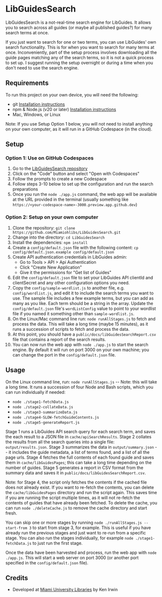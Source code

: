 # LibGuidesSearch

LibGuidesSearch is a not-real-time search engine for LibGuides. It allows you to search across all guides (or maybe all published guides?) for many search terms at once.

If you just want to search for one or two terms, you can use LibGuides' own search functionality. This is for when you want to search for many terms at once. Inconveniently, part of the setup process involves downloading all the guide pages matching any of the search terms, so it is not a quick process to set up. I suggest running the setup overnight or during a time when you don't need to use the search engine.

## Requirements

To run this project on your own device, you will need the following:

- git [Installation instructions](https://git-scm.com/book/en/v2/Getting-Started-Installing-Git)
- npm & Node.js (v20 or later) [Installation instructions](https://docs.npmjs.com/downloading-and-installing-node-js-and-npm)
- Mac, Windows, or Linux

Note: If you use Setup Option 1 below, you will not need to install anything on your own computer, as it will run in a GitHub Codespace (in the cloud).

## Setup

### Option 1: Use on GitHub Codespaces

1. Go to the [LibGuidesSearch repository](https://github.com/Miamiohlibs/LibGuidesSearch)
2. Click on the "Code" button and select "Open with Codespaces"
3. Follow the prompts to create a new Codespace
4. Follow steps 3-10 below to set up the configuration and run the search preparations
5. Once you run the `node ./app.js` command, the web app will be available at the URL provided in the terminal (usually something like `https://<your-codespace-name>-3000.preview.app.github.dev`)

### Option 2: Setup on your own computer

1. Clone the repository: `git clone https://github.com/Miamiohlibs/LibGuidesSearch.git`
2. Change into the directory: `cd LibGuidesSearch`
3. Install the dependencies: `npm install`
4. Create a `config/default.json` file with the following content:
   `cp config/default.json.example config/default.json`
5. Create API authentication credentials in LibGuides admin:
   - Go to Tools > API > Api Authentication
   - Click "Create New Application"
   - Give it the permissions for "Get list of Guides"
6. Edit the `config/default.json` file to set your LibGuides API clientId and clientSecret and any other configuration options you need.
7. Copy the `config/sample-wordlist.js` to another file, e.g. `config/wordlist.js`, and edit it to include the search terms you want to use. The sample file includes a few example terms, but you can add as many as you like. Each term should be a string in the array. Update the `config/default.json` file's `wordListConfig` value to point to your wordlist file if you named it something other than `sample-wordlist.js`.
8. On the Linux/Mac command line run: `node runAllStages.js` to fetch and process the data. This will take a long time (maybe 15 minutes), as it runs a succession of scripts to fetch and process the data.
9. At this point, you should have a `public/docs/libGuidesSearchReport.csv` file that contains a report of the search results.
10. You can now run the web app with `node ./app.js` to start the search engine. By default it will run on port 3000 on your own machine; you can change the port in the `config/default.json` file.

## Usage

On the Linux command line, run: `node runAllStages.js` -- Note: this will take a long time. It runs a succession of four Node and Bash scripts, which you can run individually if needed:

- `node ./stage1-fetchData.js`
- `node ./stage2-collateData.js`
- `node ./stage3-summarizeData.js`
- `node ./stage4-SLOW-fetchGuideContents.js`
- `node ./stage5-generateReport.js`

Stage 1 runs a LibGuides API search query for each search term, and saves the each result to a JSON file in `cache/apiSearchResults`. Stage 2 collates the results from all the search queries into a single file: `output/results.json`. Stage 3 summarizes the data in `output/summary.json` -- it includes the guide metadata, a list of terms found, and a list of all the page urls. Stage 4 fetches the full contents of each found guide and saves them in `cache/libGuidesPages`; this can take a long time depending on the number of guides. Stage 5 generates a report in CSV format from the summary data and saves it in `public/docs/libGuidesSearchReport.csv`.

Note: for Stage 4, the script only fetches the contents if the cached file does not already exist. If you want to re-fetch the contents, you can delete the `cache/libGuidesPages` directory and run the script again. This saves time if you are running the script multiple times, as it will not re-fetch the contents of guides that have already been fetched. To delete the cache, you can run `node ./deleteCache.js` to remove the cache directory and start fresh.

You can skip one or more stages by running `node ./runAllStages.js --start-from 3` to start from stage 3, for example. This is useful if you have already run the previous stages and just want to re-run from a specific stage. You can also run the stages individually, for example `node ./stage1-fetchData.js` to just run the first stage.

Once the data have been harvested and process, run the web app with `node ./app.js`. This will start a web server on port 3000 (or another port specified in the `config/default.json` file).

## Credits

- Developed at [Miami University Libraries](https://www.lib.miamioh.edu/) by Ken Irwin
